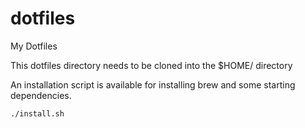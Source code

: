# dotfiles
My Dotfiles

This dotfiles directory needs to be cloned into the $HOME/ directory

An installation script is available for installing brew and some starting dependencies.

`./install.sh`
